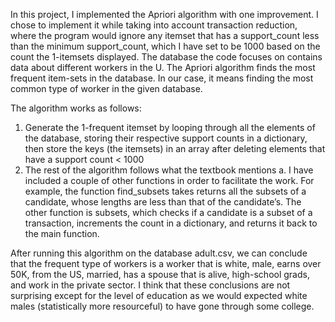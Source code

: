 In this project, I implemented the Apriori algorithm with one improvement. I chose to implement it while taking into account transaction reduction, where the program would ignore any itemset that has a support_count less than the minimum support_count, which I have set to be 1000 based on the count the 1-itemsets displayed. 
The database the code focuses on contains data about different workers in the U. The Apriori algorithm finds the most frequent item-sets in the database. In our case, it means finding the most common type of worker in the given database.


The algorithm works as follows:
1)	Generate the 1-frequent itemset by looping through all the elements of the database, storing their respective support counts in a dictionary, then store the keys (the itemsets) in an array after deleting elements that have a support count < 1000
2)	The rest of the algorithm follows what the textbook mentions
      a.	I have included a couple of other functions in order to facilitate the work. For example, the function find_subsets takes returns all the subsets of a candidate, whose lengths are less than that of the candidate’s. The other function is subsets, which checks if a candidate is a subset of a transaction, increments the count in a dictionary, and returns it back to the main function. 


After running this algorithm on the database adult.csv, we can conclude that the frequent type of workers is a worker that is white, male, earns over 50K, from the US, married, has a spouse that is alive, high-school grads, and work in the private sector. I think that these conclusions are not surprising except for the level of education as we would expected white males (statistically more resourceful) to have gone through some college. 
